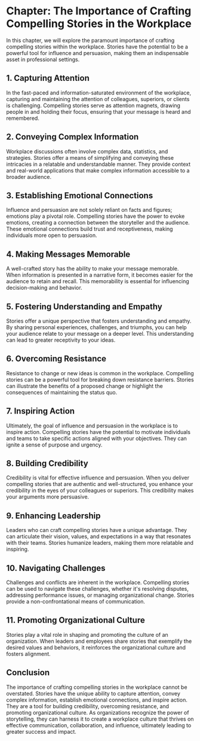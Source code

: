 Chapter: The Importance of Crafting Compelling Stories in the Workplace
=======================================================================

In this chapter, we will explore the paramount importance of crafting compelling stories within the workplace. Stories have the potential to be a powerful tool for influence and persuasion, making them an indispensable asset in professional settings.

**1. Capturing Attention**
--------------------------

In the fast-paced and information-saturated environment of the workplace, capturing and maintaining the attention of colleagues, superiors, or clients is challenging. Compelling stories serve as attention magnets, drawing people in and holding their focus, ensuring that your message is heard and remembered.

**2. Conveying Complex Information**
------------------------------------

Workplace discussions often involve complex data, statistics, and strategies. Stories offer a means of simplifying and conveying these intricacies in a relatable and understandable manner. They provide context and real-world applications that make complex information accessible to a broader audience.

**3. Establishing Emotional Connections**
-----------------------------------------

Influence and persuasion are not solely reliant on facts and figures; emotions play a pivotal role. Compelling stories have the power to evoke emotions, creating a connection between the storyteller and the audience. These emotional connections build trust and receptiveness, making individuals more open to persuasion.

**4. Making Messages Memorable**
--------------------------------

A well-crafted story has the ability to make your message memorable. When information is presented in a narrative form, it becomes easier for the audience to retain and recall. This memorability is essential for influencing decision-making and behavior.

**5. Fostering Understanding and Empathy**
------------------------------------------

Stories offer a unique perspective that fosters understanding and empathy. By sharing personal experiences, challenges, and triumphs, you can help your audience relate to your message on a deeper level. This understanding can lead to greater receptivity to your ideas.

**6. Overcoming Resistance**
----------------------------

Resistance to change or new ideas is common in the workplace. Compelling stories can be a powerful tool for breaking down resistance barriers. Stories can illustrate the benefits of a proposed change or highlight the consequences of maintaining the status quo.

**7. Inspiring Action**
-----------------------

Ultimately, the goal of influence and persuasion in the workplace is to inspire action. Compelling stories have the potential to motivate individuals and teams to take specific actions aligned with your objectives. They can ignite a sense of purpose and urgency.

**8. Building Credibility**
---------------------------

Credibility is vital for effective influence and persuasion. When you deliver compelling stories that are authentic and well-structured, you enhance your credibility in the eyes of your colleagues or superiors. This credibility makes your arguments more persuasive.

**9. Enhancing Leadership**
---------------------------

Leaders who can craft compelling stories have a unique advantage. They can articulate their vision, values, and expectations in a way that resonates with their teams. Stories humanize leaders, making them more relatable and inspiring.

**10. Navigating Challenges**
-----------------------------

Challenges and conflicts are inherent in the workplace. Compelling stories can be used to navigate these challenges, whether it's resolving disputes, addressing performance issues, or managing organizational change. Stories provide a non-confrontational means of communication.

**11. Promoting Organizational Culture**
----------------------------------------

Stories play a vital role in shaping and promoting the culture of an organization. When leaders and employees share stories that exemplify the desired values and behaviors, it reinforces the organizational culture and fosters alignment.

**Conclusion**
--------------

The importance of crafting compelling stories in the workplace cannot be overstated. Stories have the unique ability to capture attention, convey complex information, establish emotional connections, and inspire action. They are a tool for building credibility, overcoming resistance, and promoting organizational culture. As organizations recognize the power of storytelling, they can harness it to create a workplace culture that thrives on effective communication, collaboration, and influence, ultimately leading to greater success and impact.
